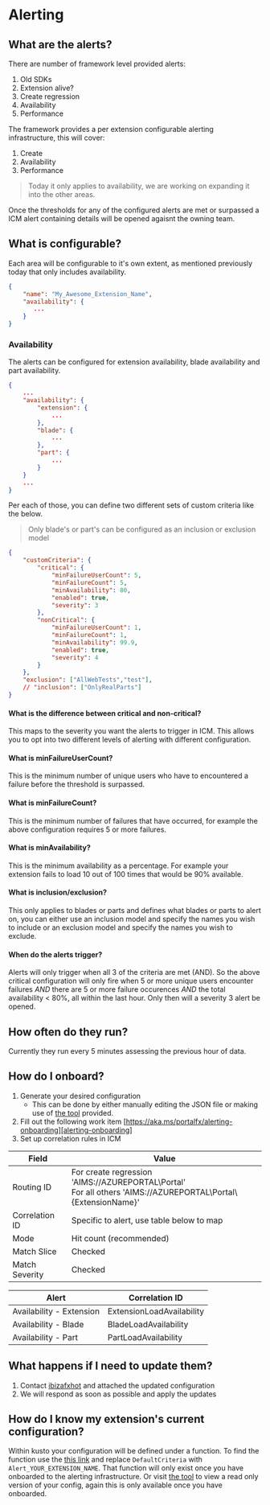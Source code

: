 # Alerting

## What are the alerts?

There are number of framework level provided alerts:

1. Old SDKs
1. Extension alive?
1. Create regression
1. Availability
1. Performance

The framework provides a per extension configurable alerting infrastructure, this will cover:

1. Create
1. Availability
1. Performance

> Today it only applies to availability, we are working on expanding it into the other areas.

Once the thresholds for any of the configured alerts are met or surpassed a ICM alert containing details will be opened agaisnt the owning team.

## What is configurable?

Each area will be configurable to it's own extent, as mentioned previously today that only includes availability.

```json
{
    "name": "My_Awesome_Extension_Name",
    "availability": {
       ...
    }
}

```

### Availability

The alerts can be configured for extension availability, blade availability and part availability. 

```json
{
    ...
    "availability": {
        "extension": {
            ...
        },
        "blade": {
            ...
        },
        "part": { 
            ...
        }
    }
    ...
}
```

Per each of those, you can define two different sets of custom criteria like the below.

> Only blade's or part's can be configured as an inclusion or exclusion model

```json
{
    "customCriteria": { 
        "critical": { 
            "minFailureUserCount": 5, 
            "minFailureCount": 5, 
            "minAvailability": 80, 
            "enabled": true, 
            "severity": 3 
        }, 
        "nonCritical": { 
            "minFailureUserCount": 1, 
            "minFailureCount": 1, 
            "minAvailability": 99.9, 
            "enabled": true, 
            "severity": 4 
        } 
    }, 
    "exclusion": ["AllWebTests","test"],
    // "inclusion": ["OnlyRealParts"]
}
```

#### What is the difference between critical and non-critical?

This maps to the severity you want the alerts to trigger in ICM. This allows you to opt into two different levels of alerting with different configuration.

#### What is minFailureUserCount?

This is the minimum number of unique users who have to encountered a failure before the threshold is surpassed.

#### What is minFailureCount?

This is the minimum number of failures that have occurred, for example the above configuration requires 5 or more failures.

#### What is minAvailability?

This is the minimum availability as a percentage. For example your extension fails to load 10 out of 100 times that would be 90% available.

#### What is inclusion/exclusion? 

This only applies to blades or parts and defines what blades or parts to alert on, you can either use an inclusion model and specify the names you wish to include or
an exclusion model and specify the names you wish to exclude.

#### When do the alerts trigger?

Alerts will only trigger when all 3 of the criteria are met (AND). So the above critical configuration will only fire when
5 or more unique users encounter failures *AND* there are 5 or more failure occurences *AND* the total availability < 80%, all within the last hour.
Only then will a severity 3 alert be opened.

## How often do they run?

Currently they run every 5 minutes assessing the previous hour of data.

## How do I onboard?

1. Generate your desired configuration
    - This can be done by either manually editing the JSON file or making use of [the tool][alerting-tool] provided.
1. Fill out the following work item [https://aka.ms/portalfx/alerting-onboarding][alerting-onboarding]
1. Set up correlation rules in ICM

| Field | Value |
| -----  | ----- |
| Routing ID | For create regression 'AIMS://AZUREPORTAL\Portal' <br/> For all others 'AIMS://AZUREPORTAL\Portal\\{ExtensionName}' |
| Correlation ID | Specific to alert, use table below to map |
| Mode | Hit count (recommended) |
| Match Slice | Checked |
| Match Severity | Checked |


| Alert | Correlation ID |
| ----- | -------------- |
| Availability - Extension | ExtensionLoadAvailability |
| Availability - Blade | BladeLoadAvailability |
| Availability - Part | PartLoadAvailability | 
 
## What happens if I need to update them?

1. Contact [ibizafxhot](mailto:ibizafxhot@microsoft.com) and attached the updated configuration
1. We will respond as soon as possible and apply the updates

## How do I know my extension's current configuration?

Within kusto your configuration will be defined under a function. To find the function use the [this link][alerting-kusto-partner] and replace `DefaultCriteria` with `Alert_YOUR_EXTENSION_NAME`. That function will only exist once you have onboarded to the alerting infrastructure.
Or visit [the tool][alerting-tool] to view a read only version of your config, again this is only available once you have onboarded.


[alerting-onboarding]: https://aka.ms/portalfx/alerting-onboarding
[alerting-tool]: http://example.com/
[alerting-kusto-partner]: https://ailoganalyticsportal-privatecluster.cloudapp.net/clusters/azportal.kusto.windows.net/databases/Partner?q=H4sIAAAAAAAEAEvOKS0uSS3SUHesKsgvKknMUdfUS0ksSUxKLE7VUApILCrJSy1S0tRzSU1LLM0pcS7KBKrOTNTQBABHZQn9OQAAAA%3d%3d